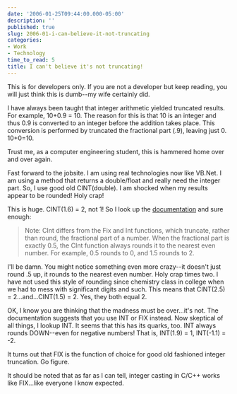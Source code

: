 ```yaml
---
date: '2006-01-25T09:44:00.000-05:00'
description: ''
published: true
slug: 2006-01-i-can-believe-it-not-truncating
categories:
- Work
- Technology
time_to_read: 5
title: I can't believe it's not truncating!
---
```


This is for developers only. If you are not a developer but keep reading, you will just think this is dumb--my wife certainly did.

I have always been taught that integer arithmetic yielded truncated results. For example, 10+0.9 = 10. The reason for this is that 10 is an integer and thus 0.9 is converted to an integer before the addition takes place. This conversion is performed by truncated the fractional part (.9), leaving just 0. 10+0=10.

Trust me, as a computer engineering student, this is hammered home over and over again.

Fast forward to the jobsite. I am using real technologies now like VB.Net. I am using a method that returns a double/float and really need the integer part. So, I use good old CINT(double). I am shocked when my results appear to be rounded! Holy crap!

This is huge. CINT(1.6) = 2, not 1! So I look up the [documentation](http://msdn.microsoft.com/library/default.asp?url=/library/en-us/script56/html/38eee725-da5b-469b-b3f7-c818a74037c1.asp) and sure enough:

<blockquote>Note: CInt differs from the Fix and Int functions, which truncate, rather than round, the fractional part of a number. When the fractional part is exactly 0.5, the CInt function always rounds it to the nearest even number. For example, 0.5 rounds to 0, and 1.5 rounds to 2.

</blockquote>

 I'll be damn. You might notice something even more crazy--it doesn't just round .5 up, it rounds to the nearest even number. Holy crap times two. I have not used this style of rounding since chemistry class in college when we had to mess with significant digits and such. This means that CINT(2.5) = 2...and...CINT(1.5) = 2. Yes, they both equal 2.

OK, I know you are thinking that the madness must be over...it's not. The documentation suggests that you use INT or FIX instead. Now skeptical of all things, I lookup INT. It seems that this has its quarks, too. INT always rounds DOWN--even for negative numbers! That is, INT(1.9) = 1, INT(-1.1) = -2.

It turns out that FIX is the function of choice for good old fashioned integer truncation. Go figure.

It should be noted that as far as I can tell, integer casting in C/C++ works like FIX...like everyone I know expected.